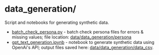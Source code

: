 data_generation/
===================
Script and notebooks for generating synthetic data.

- [batch_check_persona.py](batch_check_persona.py) - batch check persona files for errors & missing values; file location: [data/data_generation/persona](data/data_generation/persona)
- [gpt_text_generation.ipynb](gpt_text_generation.ipynb) - notebook to generate synthetic data using OpenAi's API; output files saved here: [data/data_generation/data_csv](data/data_generation/data_csv).
